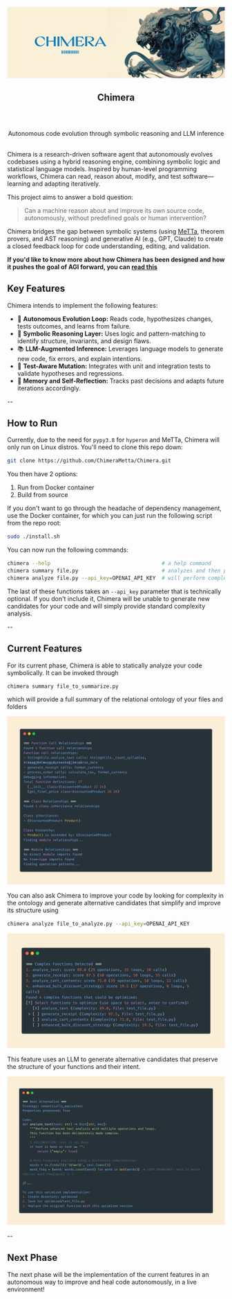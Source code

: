 <div align="center">
  <a>
    <img src="https://github.com/ChimeraMetta/Chimera/blob/main/assets/header.jpg?raw=true" alt="Logo">
  </a>

  <h2 align="center">Chimera</h2> <div style="height:30px"></div>

  <p align="center">
Autonomous code evolution through symbolic reasoning and LLM inference
    <br />
    <br />
  </p>
</div>

Chimera is a research-driven software agent that autonomously evolves codebases using a hybrid reasoning engine, combining symbolic logic and statistical language models. Inspired by human-level programming workflows, Chimera can read, reason about, modify, and test software—learning and adapting iteratively.

This project aims to answer a bold question:

> Can a machine reason about and improve its own source code, autonomously, without predefined goals or human intervention?

Chimera bridges the gap between symbolic systems (using [MeTTa](https://metta-lang.dev/docs/learn/learn.html), theorem provers, and AST reasoning) and generative AI (e.g., GPT, Claude) to create a closed feedback loop for code understanding, editing, and validation.

**If you'd like to know more about how Chimera has been designed and how it pushes the goal of AGI forward, you can [read this](./DESIGN.md)**

## Key Features

Chimera intends to implement the following features:

- 🔄 **Autonomous Evolution Loop:** Reads code, hypothesizes changes, tests outcomes, and learns from failure.
- 🧩 **Symbolic Reasoning Layer:** Uses logic and pattern-matching to identify structure, invariants, and design flaws.
- 📚 **LLM-Augmented Inference:** Leverages language models to generate new code, fix errors, and explain intentions.
- 🧪 **Test-Aware Mutation:** Integrates with unit and integration tests to validate hypotheses and regressions.
- 🧠 **Memory and Self-Reflection:** Tracks past decisions and adapts future iterations accordingly.

--

## How to Run

Currently, due to the need for `pypy3.8` for `hyperon` and MeTTa, Chimera will only run on Linux distros. You'll need to clone this repo down:  

```bash
git clone https://github.com/ChimeraMetta/Chimera.git
```

You then have 2 options:

1. Run from Docker container
2. Build from source

If you don't want to go through the headache of dependency management, use the Docker container, for which you can just run the following 
script from the repo root:

```bash
sudo ./install.sh
```

You can now run the following commands:

```bash
chimera --help                                    # a help command
chimera summary file.py                           # analyzes and then provides a MeTTa summary of your file
chimera analyze file.py --api_key=OPENAI_API_KEY  # will perform complexity analysis and guide you through generating improved alternatives to your functions
```

The last of these functions takes an `--api_key` parameter that is technically optional. If you don't include it, Chimera will be unable to 
generate new candidates for your code and will simply provide standard complexity analysis.

--

## Current Features

For its current phase, Chimera is able to statically analyze your code symbolically. It can be invoked through 

```sh
chimera summary file_to_summarize.py
```

which will provide a full summary of the relational ontology of your files and folders

[![Summary](./assets/summary.png)](./assets/summary.png)

You can also ask Chimera to improve your code by looking for complexity in the ontology and generate alternative 
candidates that simplify and improve its structure using

```sh
chimera analyze file_to_analyze.py --api_key=OPENAI_API_KEY
```

[![Complexity](./assets/complexity.png)](./assets/complexity.png)


This feature uses an LLM to generate alternative candidates that preserve the structure of your functions and their intent.


[![Alternative](./assets/alternative.png)](./assets/alternative.png)

-- 

## Next Phase

The next phase will be the implementation of the current features in an autonomous way to improve and heal code autonomously, in a live environment!